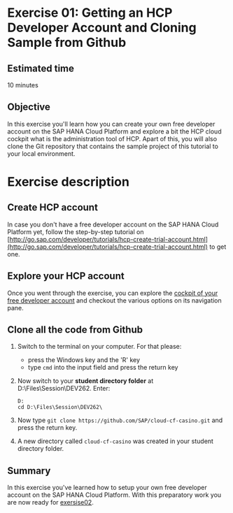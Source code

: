 # Exercise 01: Getting an HCP Developer Account and Cloning Sample from Github

## Estimated time

10 minutes

## Objective

In this exercise you'll learn how you can create your own free developer account on the SAP HANA Cloud Platform and explore a bit the HCP cloud cockpit what is the administration tool of HCP.
Apart of this, you will also clone the Git repository that contains the sample project of this tutorial to your local environment.

# Exercise description

## Create HCP account

In case you don't have a free developer account on the SAP HANA Cloud Platform yet, follow the step-by-step tutorial on [http://go.sap.com/developer/tutorials/hcp-create-trial-account.html](http://go.sap.com/developer/tutorials/hcp-create-trial-account.html) to get one.

## Explore your HCP account

Once you went through the exercise, you can explore the [cockpit of your free developer account](https://account.hanatrial.ondemand.com/cockpit) and checkout the various options on its navigation pane.

## Clone all the code from Github

1. Switch to the terminal on your computer. For that please:
	* press the Windows key and the 'R' key
	* type ```cmd``` into the input field and press the return key
2. Now switch to your **student directory folder** at D:\Files\Session\DEV262\. Enter:
   ```
   D:
   cd D:\Files\Session\DEV262\
   ```

3. Now type ```git clone https://github.com/SAP/cloud-cf-casino.git``` and press the return key.
4. A new directory called ```cloud-cf-casino``` was created in your student directory folder.

## Summary

In this exercise you've learned how to setup your own free developer account on the SAP HANA Cloud Platform. With this preparatory work you are now ready for [exersise02](../exercise02).
